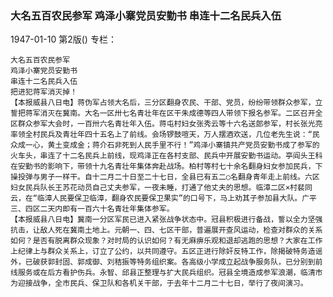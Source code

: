 ### 大名五百农民参军  鸡泽小寨党员安勤书  串连十二名民兵入伍

1947-01-10
第2版()
专栏：

    大名五百农民参军
    鸡泽小寨党员安勤书
    串连十二名民兵入伍
    把进犯蒋军消灭掉！
    【本报威县八日电】蒋伪军占领大名后，三分区翻身农民、干部、党员，纷纷带领群众参军，立誓把蒋军消灭在冀南。大名一区卅七名青壮年在区干朱成德等四人带领下报名参军。二区召开全区群众参军大会时，一百卅六名青壮年入伍。蒋屯村妇女张秀云等十六名送郎参军，村长张光亮率领全村民兵及青壮年四十五名上了前线。会场锣鼓喧天，万人摆酒欢送，几位老先生说：“民众成一心，黄土变成金；蒋介石非死到人民手里不行！”鸡泽小寨镇共产党员安勤书成了参军的火车头，串连了十二名民兵上前线，现鸡泽正在各村支部、民兵中开展安勤书运动。亭阎头王科在安勤书的影响下，带领十九名青壮年集体奔赴战场。柏村等村七十余名翻身妇女参加民兵，下操投弹与男子一样干。自十二月二十日至二十七日，全县已有五二○名翻身青年走上前线。六区妇女民兵队长王苏花动员自己丈夫参军，一夜未睡，打通了他丈夫的思想。临漳二区×村裴同云，在“临漳人民要保卫临漳，翻身农民要保卫果实”的口号下，马上劝其子参加县大队。广平三、四区二天内即有一百六十名青壮年集体参军。
    【本报威县八日电】冀南一分区军民已进入紧张战争状态中。冠县积极进行备战，誓以全力坚强抗击，让敌人死在冀南土地上。元朝一、四、七区干部，普遍展开查风运动，检查对群众的关系如何？是否有脱离群众现象？对时局的认识如何？有无麻痹乐观和退却逃跑的思想？大家在工作上纪律上与群众关系上，订立了公约，以共同遵守。五区正进行除奸反特工作，除揭破特务造谣外，已破获郭封固、郭成御、刘秸振等特务组织案。各高级小学成立起战争服务队，已分别到前线服务或在后方看护伤兵。永智、邱县正整理与扩大民兵组织。冠县全境造成参军浪潮，临清市为迎接战争，全市民兵、保卫队和各机关干部，于去年十二月二十七日，举行了夜间演习。
